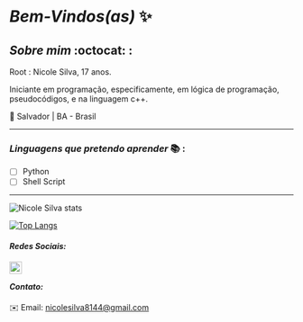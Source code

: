 # _Bem-Vindos(as)_ :sparkles: 

            
## *_Sobre mim_* :octocat: :

Root : Nicole Silva, 17 anos.

 Iniciante em programação, especificamente, em lógica de programação, pseudocódigos, e na linguagem c++.

 
:round_pushpin: Salvador | BA - Brasil
***
### *_Linguagens que pretendo aprender_* :books: :

- [ ] Python
- [ ] Shell Script

***


![Nicole Silva stats](https://github-readme-stats.vercel.app/api?username=Nicolesilvaa&hide=contribs,prs&show_icons=true&theme=tokyonight)

[![Top Langs](https://github-readme-stats.vercel.app/api/top-langs/?username=Nicolesilvaa&layout=compact&theme=tokyonight)](https://github.com/anuraghazra/githubreadmestats)

#### _Redes Sociais:_
  <a href="https://www.linkedin.com/in/nicolesilva-j/">
    <img align="left" alt="Nicole Linkedin" width="22px" src="https://cdn.jsdelivr.net/npm/simple-icons@v3/icons/linkedin.svg"/> 
      <a/>
        <br/>
               
 #### _Contato:_              
:envelope: Email: nicolesilva8144@gmail.com
           
 
